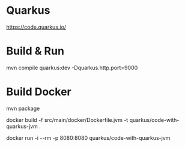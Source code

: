 # Quarkus

https://code.quarkus.io/

# Build & Run

mvn compile quarkus:dev -Dquarkus.http.port=9000


# Build Docker

mvn package

docker build -f src/main/docker/Dockerfile.jvm -t quarkus/code-with-quarkus-jvm .

docker run -i --rm -p 8080:8080 quarkus/code-with-quarkus-jvm
